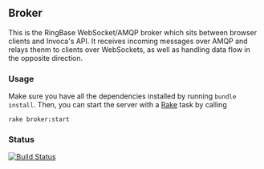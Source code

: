 ## Broker

This is the RingBase WebSocket/AMQP broker which sits between browser clients and Invoca's API.
It receives incoming messages over AMQP and relays thenm to clients over WebSockets, as well
as handling data flow in the opposite direction.

### Usage

Make sure you have all the dependencies installed by running `bundle install`. Then, you can start
the server with a [Rake](http://rake.rubyforge.org/) task by calling

```
rake broker:start
```

### Status
[![Build Status](https://travis-ci.org/RingBase/broker.png?branch=master)](https://travis-ci.org/RingBase/broker)
